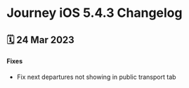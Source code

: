 # Journey iOS 5.4.3 Changelog

<h2>🗓 24 Mar 2023</h2>

#### Fixes
- Fix next departures not showing in public transport tab
